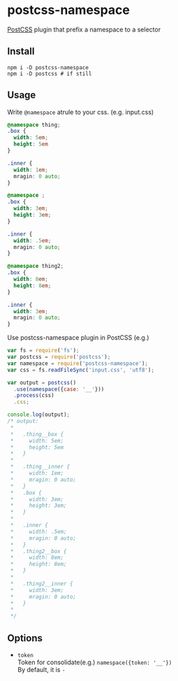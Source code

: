 # postcss-namespace

[PostCSS](https://github.com/postcss/postcss) plugin that prefix a namespace to a selector

## Install

```
npm i -D postcss-namespace
npm i -D postcss # if still
```

## Usage

Write `@namespace` atrule to your css.
(e.g. input.css)
```css
@namespace thing;
.box {
  width: 5em;
  height: 5em
}

.inner {
  width: 1em;
  mragin: 0 auto;
}

@namespace ;
.box {
  width: 3em;
  height: 3em;
}

.inner {
  width: .5em;
  mragin: 0 auto;
}

@namespace thing2;
.box {
  width: 8em;
  height: 8em;
}

.inner {
  width: 3em;
  mragin: 0 auto;
}


```

Use postcss-namespace plugin in PostCSS
(e.g.)
```javascript
var fs = require('fs');
var postcss = require('postcss');
var namespace = require('postcss-namespace');
var css = fs.readFileSync('input.css', 'utf8');

var output = postcss()
  .use(namespace({case: '__'}))
  .process(css)
  .css;

console.log(output);
/* output:
 *
 *   .thing__box {
 *     width: 5em;
 *     height: 5em
 *   }
 *
 *   .thing__inner {
 *     width: 1em;
 *     mragin: 0 auto;
 *   }
 *   .box {
 *     width: 3em;
 *     height: 3em;
 *   }
 *
 *   .inner {
 *     width: .5em;
 *     mragin: 0 auto;
 *   }
 *   .thing2__box {
 *     width: 8em;
 *     height: 8em;
 *   }
 *
 *   .thing2__inner {
 *     width: 3em;
 *     mragin: 0 auto;
 *   }
 *
 */
```

## Options

- `token`  
  Token for consolidate(e.g.) `namespace({token: '__'})`  
  By default, it is `-`
